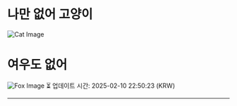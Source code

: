 
# 나만 없어 고양이

![Cat Image](https://cdn2.thecatapi.com/images/29i.jpg)

# 여우도 없어
![Fox Image](https://randomfox.ca/images/16.jpg)
⏳ 업데이트 시간: 2025-02-10 22:50:23 (KRW)

---
